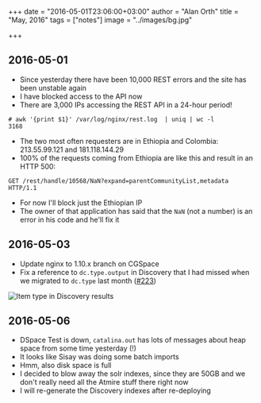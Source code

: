 +++
date = "2016-05-01T23:06:00+03:00"
author = "Alan Orth"
title = "May, 2016"
tags = ["notes"]
image = "../images/bg.jpg"

+++
## 2016-05-01

- Since yesterday there have been 10,000 REST errors and the site has been unstable again
- I have blocked access to the API now
- There are 3,000 IPs accessing the REST API in a 24-hour period!

```
# awk '{print $1}' /var/log/nginx/rest.log  | uniq | wc -l
3168
```

- The two most often requesters are in Ethiopia and Colombia: 213.55.99.121 and 181.118.144.29
- 100% of the requests coming from Ethiopia are like this and result in an HTTP 500:

```
GET /rest/handle/10568/NaN?expand=parentCommunityList,metadata HTTP/1.1
```

- For now I'll block just the Ethiopian IP
- The owner of that application has said that the `NaN` (not a number) is an error in his code and he'll fix it

## 2016-05-03

- Update nginx to 1.10.x branch on CGSpace
- Fix a reference to `dc.type.output` in Discovery that I had missed when we migrated to `dc.type` last month ([#223](https://github.com/ilri/DSpace/pull/223))

![Item type in Discovery results](../images/2016/05/discovery-types.png)

## 2016-05-06

- DSpace Test is down, `catalina.out` has lots of messages about heap space from some time yesterday (!)
- It looks like Sisay was doing some batch imports
- Hmm, also disk space is full
- I decided to blow away the solr indexes, since they are 50GB and we don't really need all the Atmire stuff there right now
- I will re-generate the Discovery indexes after re-deploying
